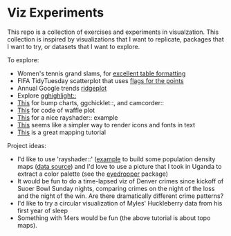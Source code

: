 # Viz Experiments
This repo is a collection of exercises and experiments in visualzation. This collection is inspired by visualizations that I want to replicate, packages that I want to try, or datasets that I want to explore.

To explore:

* Women's tennis grand slams, for [excellent table formatting](https://github.com/tashapiro/tanya-data-viz/blob/main/tennis/womens-tennis.R)
* FIFA TidyTuesday scatterplot that uses [flags for the points](https://github.com/doehm/tidytues/blob/main/scripts/2022/week%2048%20FIFA%20world%20cup/FIFA%20world%20cup.R)
* Annual Google trends [ridgeplot](https://github.com/bydata/news_cycle_2022_de_google_trends)
* Explore [gghighlight::](https://yutannihilation.github.io/gghighlight/articles/gghighlight.html)
* [This](https://albert-rapp.de/posts/ggplot2-tips/12_a_few_gg_packages/12_a_few_gg_packages.html#bump-charts) for bump charts, ggchicklet::, and camcorder::
* [This](https://github.com/SidhuK/TidyTuesday/blob/main/2022/38_December_27/starTrek.R) for code of waffle plot
* [This](https://github.com/camartinezbu/tidytuesday/blob/main/2022/2022-week49/plot_w49.R) for a nice rayshader:: example
* [This](https://github.com/doehm/tidytues/blob/main/scripts/2022/week%2052%20star%20trek/star%20trek.R) seems like a simpler way to render icons and fonts in text
* [This](https://milospopovic.net/crisp-topography-map-with-r/) is a great mapping tutorial

Project ideas:

* I'd like to use 'rayshader::' ([example](https://github.com/Pecners/rayshader_portraits) to build some population density maps ([data source](https://data.humdata.org/m/dataset/kontur-population-dataset?)) and I'd love to use a picture that I took in Uganda to extract a color palette (see the [eyedropper](http://gradientdescending.com/select-colours-from-an-image-in-r-with-eyedropper/?utm_source=rss&utm_medium=rss&utm_campaign=select-colours-from-an-image-in-r-with-eyedropper) package)
* It would be fun to do a time-lapsed viz of Denver crimes since kickoff of Suoer Bowl Sunday nights, comparing crimes on the night of the loss and the night of the win. Are there dramatically different crime patterns?
* I'd like to try a circular visualization of Myles' Huckleberry data from his first year of sleep
* Something with 14ers would be fun (the above tutorial is about topo maps).
